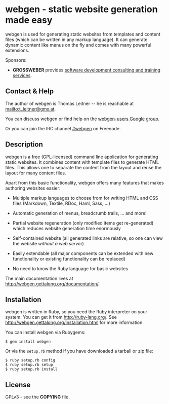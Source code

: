 # webgen - static website generation made easy

webgen is used for generating static websites from templates and content
files (which can be written in any markup language). It can generate
dynamic content like menus on the fly and comes with many powerful
extensions.

Sponsors:

* **GROSSWEBER** provides <a href="http://grossweber.com/b/kramdown" target="_blank">software
  development consulting and training services</a>.


## Contact & Help

The author of webgen is Thomas Leitner -- he is reachable at <mailto:t_leitner@gmx.at>.

You can discuss webgen or find help on the [webgen-users Google group].

Or you can join the IRC channel [#webgen] on Freenode.

[webgen-users Google group]: https://groups.google.com/forum/?fromgroups#!forum/webgen-users
[#webgen]: irc://chat.freenode.net/#webgen


## Description

webgen is a free (GPL-licensed) command line application for generating
static websites. It combines content with template files to generate
HTML files. This allows one to separate the content from the layout and
reuse the layout for many content files.

Apart from this basic functionality, webgen offers many features that
makes authoring websites easier:

* Multiple markup languages to choose from for writing HTML and CSS
  files (Markdown, Textile, RDoc, Haml, Sass, ...)

* Automatic generation of menus, breadcrumb trails, ... and more!

* Partial website regeneration (only modified items get re-generated)
  which reduces website generation time enormously

* Self-contained website (all generated links are relative, so one can
  view the website *without a web server*)

* Easily extendable (all major components can be extended with new
  functionality or existing functionality can be replaced)

* No need to know the Ruby language for basic websites

The main documentation lives at <http://webgen.gettalong.org/documentation/>.


## Installation

webgen is written in Ruby, so you need the Ruby interpreter on your
system. You can get it from http://ruby-lang.org/. See
<http://webgen.gettalong.org/installation.html> for more information.

You can install webgen via Rubygems:

    $ gem install webgen

Or via the `setup.rb` method if you have downloaded a tarball or zip file:

    $ ruby setup.rb config
    $ ruby setup.rb setup
    $ ruby setup.rb install


## License

GPLv3 - see the **COPYING** file.
